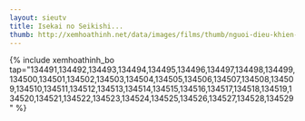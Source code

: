 ```yaml
---
layout: sieutv
title: Isekai no Seikishi...
thumb: http://xemhoathinh.net/data/images/films/thumb/nguoi-dieu-khien-isekai-no-seikishi-monogatari-2012.jpg
---
```

{% include xemhoathinh_bo tap="134491,134492,134493,134494,134495,134496,134497,134498,134499,134500,134501,134502,134503,134504,134505,134506,134507,134508,134509,134510,134511,134512,134513,134514,134515,134516,134517,134518,134519,134520,134521,134522,134523,134524,134525,134526,134527,134528,134529" %} 
